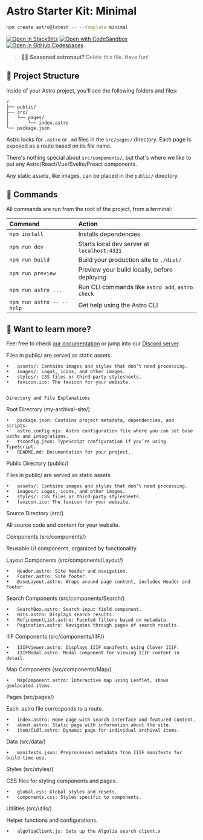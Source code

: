# Astro Starter Kit: Minimal

```sh
npm create astro@latest -- --template minimal
```

[![Open in StackBlitz](https://developer.stackblitz.com/img/open_in_stackblitz.svg)](https://stackblitz.com/github/withastro/astro/tree/latest/examples/minimal)
[![Open with CodeSandbox](https://assets.codesandbox.io/github/button-edit-lime.svg)](https://codesandbox.io/p/sandbox/github/withastro/astro/tree/latest/examples/minimal)
[![Open in GitHub Codespaces](https://github.com/codespaces/badge.svg)](https://codespaces.new/withastro/astro?devcontainer_path=.devcontainer/minimal/devcontainer.json)

> 🧑‍🚀 **Seasoned astronaut?** Delete this file. Have fun!

## 🚀 Project Structure

Inside of your Astro project, you'll see the following folders and files:

```text
/
├── public/
├── src/
│   └── pages/
│       └── index.astro
└── package.json
```

Astro looks for `.astro` or `.md` files in the `src/pages/` directory. Each page is exposed as a route based on its file name.

There's nothing special about `src/components/`, but that's where we like to put any Astro/React/Vue/Svelte/Preact components.

Any static assets, like images, can be placed in the `public/` directory.

## 🧞 Commands

All commands are run from the root of the project, from a terminal:

| Command                   | Action                                           |
| :------------------------ | :----------------------------------------------- |
| `npm install`             | Installs dependencies                            |
| `npm run dev`             | Starts local dev server at `localhost:4321`      |
| `npm run build`           | Build your production site to `./dist/`          |
| `npm run preview`         | Preview your build locally, before deploying     |
| `npm run astro ...`       | Run CLI commands like `astro add`, `astro check` |
| `npm run astro -- --help` | Get help using the Astro CLI                     |

## 👀 Want to learn more?

Feel free to check [our documentation](https://docs.astro.build) or jump into our [Discord server](https://astro.build/chat).

Files in public/ are served as static assets.

    •	assets/: Contains images and styles that don’t need processing.
    •	images/: Logos, icons, and other images.
    •	styles/: CSS files or third-party stylesheets.
    •	favicon.ico: The favicon for your website.


    Directory and File Explanations

Root Directory (my-archival-site/)

    •	package.json: Contains project metadata, dependencies, and scripts.
    •	astro.config.mjs: Astro configuration file where you can set base paths and integrations.
    •	tsconfig.json: TypeScript configuration if you’re using TypeScript.
    •	README.md: Documentation for your project.

Public Directory (public/)

Files in public/ are served as static assets.

    •	assets/: Contains images and styles that don’t need processing.
    •	images/: Logos, icons, and other images.
    •	styles/: CSS files or third-party stylesheets.
    •	favicon.ico: The favicon for your website.

Source Directory (src/)

All source code and content for your website.

Components (src/components/)

Reusable UI components, organized by functionality.

Layout Components (src/components/Layout/)

    •	Header.astro: Site header and navigation.
    •	Footer.astro: Site footer.
    •	BaseLayout.astro: Wraps around page content, includes Header and Footer.

Search Components (src/components/Search/)

    •	SearchBox.astro: Search input field component.
    •	Hits.astro: Displays search results.
    •	RefinementList.astro: Faceted filters based on metadata.
    •	Pagination.astro: Navigates through pages of search results.

IIIF Components (src/components/IIIF/)

    •	IIIFViewer.astro: Displays IIIF manifests using Clover IIIF.
    •	IIIFModal.astro: Modal component for viewing IIIF content in detail.

Map Components (src/components/Map/)

    •	MapComponent.astro: Interactive map using Leaflet, shows geolocated items.

Pages (src/pages/)

Each .astro file corresponds to a route.

    •	index.astro: Home page with search interface and featured content.
    •	about.astro: Static page with information about the site.
    •	item/[id].astro: Dynamic page for individual archival items.

Data (src/data/)

    •	manifests.json: Preprocessed metadata from IIIF manifests for build-time use.

Styles (src/styles/)

CSS files for styling components and pages.

    •	global.css: Global styles and resets.
    •	components.css: Styles specific to components.

Utilities (src/utils/)

Helper functions and configurations.

    •	algoliaClient.js: Sets up the Algolia search client.x
